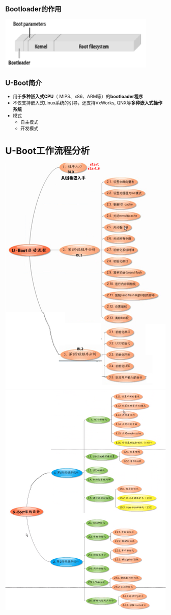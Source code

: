 ## Bootloader的作用
![](../photo/Pasted%20image%2020230422184024.png)

## U-Boot简介
- 用于**多种嵌入式CPU**（ MIPS、x86、ARM等）的**bootloader程序**
- 不仅支持嵌入式Linux系统的引导，还支持VxWorks, QNX等**多种嵌入式操作系统**
- 模式
	- 自主模式
	- 开发模式

# U-Boot工作流程分析

![](../photo/Pasted%20image%2020230423105115.png)
![](../photo/Pasted%20image%2020230423113713.png)